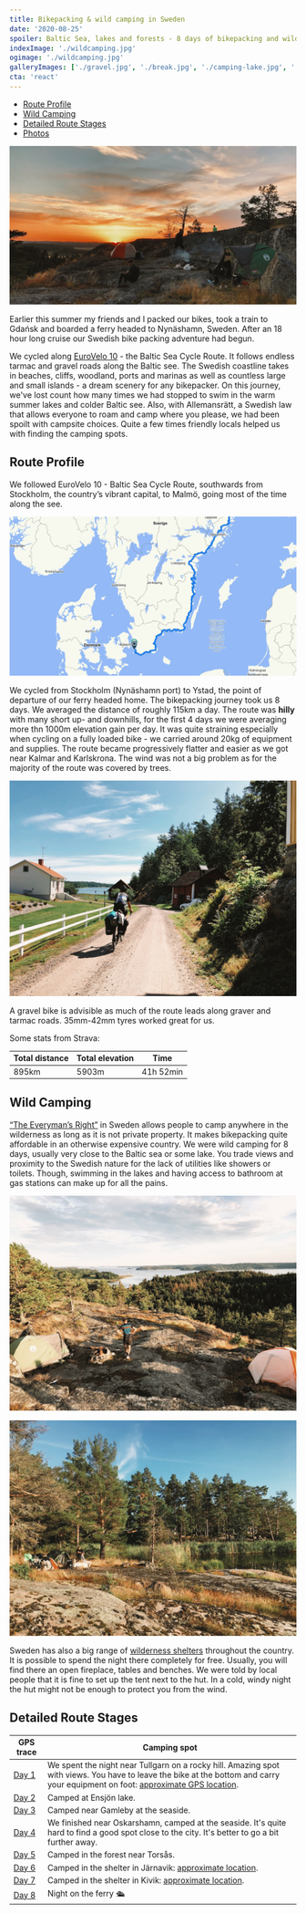 ```yaml
---
title: Bikepacking & wild camping in Sweden
date: '2020-08-25'
spoiler: Baltic Sea, lakes and forests - 8 days of bikepacking and wild camping adventure.
indexImage: './wildcamping.jpg'
ogimage: './wildcamping.jpg'
galleryImages: ['./gravel.jpg', './break.jpg', './camping-lake.jpg', './woods.jpg', './campsite.jpg', './lake.jpg', './cars.jpg', './town.jpg', './tarmac.jpg', './camping.jpg', './max.jpg',]
cta: 'react'
---
```


* [Route Profile](#route-profile)
* [Wild Camping](#wild-camping)
* [Detailed Route Stages](#detailed-route-stages)
* [Photos](#photos)

![Bikepacking in Sweden](./wildcamping.jpg)

Earlier this summer my friends and I packed our bikes, took a train to Gdańsk and boarded a ferry headed to Nynäshamn, Sweden. After an 18 hour long cruise our Swedish bike packing adventure had begun.

We cycled along [EuroVelo 10](https://en.eurovelo.com/ev10) - the Baltic Sea Cycle Route. It follows endless tarmac and gravel roads along the Baltic see. The Swedish coastline takes in beaches, cliffs, woodland, ports and marinas as well as countless large and small islands - a dream scenery for any bikepacker. On this journey, we've lost count how many times we had stopped to swim in the warm summer lakes and colder Baltic see. Also, with Allemansrätt, a Swedish law that allows everyone to roam and camp where you please, we had been spoilt with campsite choices. Quite a few times friendly locals helped us with finding the camping spots.

## Route Profile

We followed EuroVelo 10 - Baltic Sea Cycle Route, southwards from Stockholm, the country’s vibrant capital, to Malmö, going most of the time along the see.

![Route map](./route.jpg)

We cycled from Stockholm (Nynäshamn port) to Ystad, the point of departure of our ferry headed home. The bikepacking journey took us 8 days. We averaged the distance of roughly 115km a day. The route was **hilly** with many short up- and downhills, for the first 4 days we were averaging more thn 1000m elevation gain per day. It was quite straining especially when cycling on a fully loaded bike - we carried around 20kg of equipment and supplies. The route became progressively flatter and easier as we got near Kalmar and Karlskrona. The wind was not a big problem as for the majority of the route was covered by trees.

![Route](./town.jpg)

A gravel bike is advisible as much of the route leads along graver and tarmac roads. 35mm-42mm tyres worked great for us.





Some stats from Strava:

| Total distance | Total elevation | Time      |
|----------------|-----------------|-----------|
| 895km          | 5903m           | 41h 52min |


## Wild Camping

[“The Everyman’s Right”](https://en.wikipedia.org/wiki/Freedom_to_roam) in Sweden allows people to camp anywhere in the wilderness as long as it is not private property. It makes bikepacking quite affordable in an otherwise expensive country. We were wild camping for 8 days, usually very close to the Baltic sea or some lake. You trade views and proximity to the Swedish nature for the lack of utilities like showers or toilets. Though, swimming in the lakes and having access to bathroom at gas stations can make up for all the pains.

![Camping 3](./campsite.jpg)

![Camping 1](./camping-lake.jpg)

Sweden has also a big range of [wilderness shelters](https://www.gone71.com/shelters-in-sweden/) throughout the country. It is possible to spend the night there completely for free. Usually, you will find there an open fireplace, tables and benches. We were told by local people that it is fine to set up the tent next to the hut. In a cold, windy night the hut might not be enough to protect you from the wind.


<image-gallery></image-gallery>



## Detailed Route Stages

| GPS trace                                             | Camping spot                                                                                                                                                                                             |
|-------------------------------------------------------|----------------------------------------------------------------------------------------------------------------------------------------------------------------------------------------------------------|
| [Day 1](https://www.strava.com/activities/3884215700) | We spent the night near Tullgarn on a rocky hill. Amazing spot with views. You have to leave the bike at the bottom and carry your equipment on foot: [approximate GPS location](https://bit.ly/2FVUD3L). |
| [Day 2](https://www.strava.com/activities/3889586064) | Camped at Ensjön lake.                                                                                                                                                                                   |
| [Day 3](https://www.strava.com/activities/3893201117) | Camped near Gamleby at the seaside.                                                                                                                                                                      |
| [Day 4](https://www.strava.com/activities/3898173911) | We finished near Oskarshamn, camped at the seaside. It's quite hard to find a good spot close to the city. It's better to go a bit further away.                                                         |
| [Day 5](https://www.strava.com/activities/3903372251) | Camped in the forest near Torsås.                                                                                                                                                                        |
| [Day 6](https://www.strava.com/activities/3907739263) | Camped in the shelter in Järnavik: [approximate location](https://www.google.com/maps/dir//56.174592000000004,15.079513000000002).                                                                        |
| [Day 7](https://www.strava.com/activities/3912610094) | Camped in the shelter in Kivik: [approximate location](https://www.google.com/maps/dir//55.6865063,14.2337752/@55.6765303,14.0841077,12z).                                                                |
| [Day 8](https://www.strava.com/activities/3916179399) | Night on the ferry 🛳                                                                                                                                                                                    |




